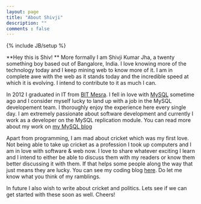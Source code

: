 ```yaml
---
layout: page
title: "About Shivji"
description: ""
comments : false
---
```

{% include JB/setup %}

**Hey this is Shiv! ** More formally I am Shivji Kumar Jha, a twenty something boy based out of Bangalore, India. I love knowing more of the technology today and I keep mining web to know more of it. I am in complete awe with the web as it stands today and the incredible speed at which it is evolving. I intend to contribute to it as much I can.

In 2012 I graduated in IT from [BIT Mesra](http://en.wikipedia.org/wiki/Birla_Institute_of_Technology,_Mesra). I fell in love with [MySQL](http://dev.mysql.com/) sometime ago and I consider myself lucky to land up with a job in the MySQL developement team. I thoroughly enjoy the experience here every single day. I am extremely passionate about software development and currently I work as a developer on the MySQL replication module. You can read more about my work on [my MySQL blog](http://work.shivjijha.com/)

Apart from programming, I am mad about cricket which was my first love. Not being able to take up cricket as a profession I took up computers and I am in love with software & web now. I love to share whatever exciting I learn and I intend to either be able to discuss them with my readers or know them better discussing it with them. If that helps some people along the way that just means they are lucky. You can see my coding blog [here](http://shiv4289.wordpress.com). Do let me know what you think of my ramblings.

In future I also wish to write about cricket and politics. Lets see if we can get started with these soon as well. Cheers!
